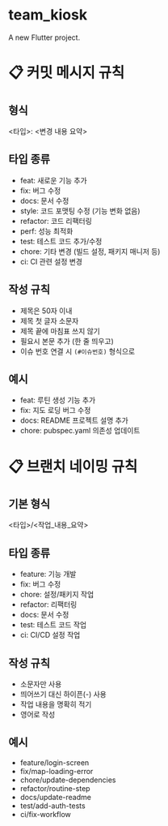 # team_kiosk

A new Flutter project.

# 📋 커밋 메시지 규칙

## 형식
<타입>: <변경 내용 요약>

## 타입 종류
- feat: 새로운 기능 추가
- fix: 버그 수정
- docs: 문서 수정
- style: 코드 포맷팅 수정 (기능 변화 없음)
- refactor: 코드 리팩터링
- perf: 성능 최적화
- test: 테스트 코드 추가/수정
- chore: 기타 변경 (빌드 설정, 패키지 매니저 등)
- ci: CI 관련 설정 변경

## 작성 규칙
- 제목은 50자 이내
- 제목 첫 글자 소문자
- 제목 끝에 마침표 쓰지 않기
- 필요시 본문 추가 (한 줄 띄우고)
- 이슈 번호 연결 시 `(#이슈번호)` 형식으로

## 예시
- feat: 루틴 생성 기능 추가
- fix: 지도 로딩 버그 수정
- docs: README 프로젝트 설명 추가
- chore: pubspec.yaml 의존성 업데이트

# 📋 브랜치 네이밍 규칙

## 기본 형식
<타입>/<작업_내용_요약>

## 타입 종류
- feature: 기능 개발
- fix: 버그 수정
- chore: 설정/패키지 작업
- refactor: 리팩터링
- docs: 문서 수정
- test: 테스트 코드 작업
- ci: CI/CD 설정 작업

## 작성 규칙
- 소문자만 사용
- 띄어쓰기 대신 하이픈(-) 사용
- 작업 내용을 명확히 적기
- 영어로 작성

## 예시
- feature/login-screen
- fix/map-loading-error
- chore/update-dependencies
- refactor/routine-step
- docs/update-readme
- test/add-auth-tests
- ci/fix-workflow